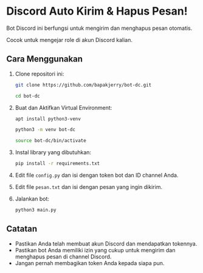 # Discord Auto Kirim & Hapus Pesan!

Bot Discord ini berfungsi untuk mengirim dan menghapus pesan otomatis.

Cocok untuk mengejar role di akun Discord kalian.

## Cara Menggunakan

1.  Clone repositori ini:

    ```bash
    git clone https://github.com/bapakjerry/bot-dc.git
    ```
    
    ```bash
    cd bot-dc
    ```

2. Buat dan Aktifkan Virtual Environment:

   ```bash
   apt install python3-venv
   ```
   ```bash
   python3 -m venv bot-dc
   ```
   ```bash
   source bot-dc/bin/activate
   ```

3.  Instal library yang dibutuhkan:

    ```bash
    pip install -r requirements.txt
    ```

4.  Edit file `config.py` dan isi dengan token bot dan ID channel Anda.

5.  Edit file `pesan.txt` dan isi dengan pesan yang ingin dikirim.

6.  Jalankan bot:

    ```bash
    python3 main.py
    ```

## Catatan

*   Pastikan Anda telah membuat akun Discord dan mendapatkan tokennya.
*   Pastikan bot Anda memiliki izin yang cukup untuk mengirim dan menghapus pesan di channel Discord.
*   Jangan pernah membagikan token Anda kepada siapa pun.

